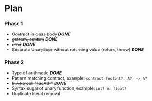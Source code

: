 # Plan

### Phase 1


* ~~Contract in class body~~ **_DONE_**
* ~~getitem, setitem~~ **_DONE_**
* ~~error~~ _**DONE**_
* ~~Separate UnaryExpr without returning value (return, throw)~~   _**DONE**_


### Phase 2

* ~~Type of arithmetic~~ **_DONE_**
* Pattern matching contract, example: `contract foo(int?, A?) -> A?`
* ~~Invoke call "hasAttr"~~ **_DONE_**
* Syntax sugar of unary function, example: `int? or float?`
* Duplicate literal removal

